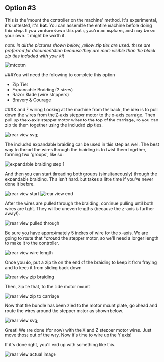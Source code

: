 ## Option #3 
This is the 'mount the controller on the machine' method. It's experimental, it's untested, it's **hot**. You can assemble the entire machine before doing this step. If you venture down this path, you're an explorer, and may be on your own. It might be worth it.

_note: in all the pictures shown below, yellow zip ties are used. these are preferred for documentation because they are more visible than the black zip ties included with your kit_

![mtcotm](wiring/68-so_wiring-067.jpg)

###You will need the following to complete this option

* Zip Ties
* Expandable Braiding (2 sizes)
* Razor Blade (wire strippers)
* Bravery & Courage

###X and Z wiring 
Looking at the machine from the back, the idea is to pull down the wires from the Z-axis stepper motor to the x-axis carraige. Then pull up the x-axis stepper motor wires to the top of the carriage, so you can zip tie them together using the included zip ties. 

![rear view svg](wiring/wiring_3_rearview.svg);

The included expandable braiding can be used in this step as well. The best way to thread the wires through the braiding is to twist them together, forming two 'groups', like so:

![expandable braiding step 1](wiring/38-so_wiring-037.jpg)

And then you can start threading both groups (simultaneously) through the expandable braiding. This isn't hard, but takes a little time if you've never done it before. 

![rear view start](wiring/39-so_wiring-038.jpg) ![rear view end](wiring/40-so_wiring-039.jpg)

After the wires are pulled through the braiding, continue pulling until both wires are tight. They will be uneven lengths (because the z-axis is further away!).

![rear view pulled through](wiring/43-so_wiring-042.jpg)

Be sure you have approximately 5 inches of wire for the x-axis. We are going to route that **around* the stepper motor, so we'll need a longer length to make it to the controller.

![rear view wire length](wiring/46-so_wiring-045.jpg)

Once you do, put a zip tie on the end of the braiding to keep it from fraying and to keep it from sliding back down. 

![rear view zip braiding](wiring/44-so_wiring-043.jpg)

Then, zip tie that, to the side motor mount

![rear view zip to carriage](wiring/47-so_wiring-046.jpg)

Now that the bundle has been zied to the motor mount plate, go ahead and route the wires around the stepper motor as shown below.

![rear view svg](wiring/wiring_3_sideview.svg);

Great! We are done (for now) with the X and Z stepper motor wires. Just move those out of the way. Now it's time to wire up the Y axis!



If it's done right, you'll end up with something like this. 

![rear view actual image](wiring/41-so_wiring-040.jpg)